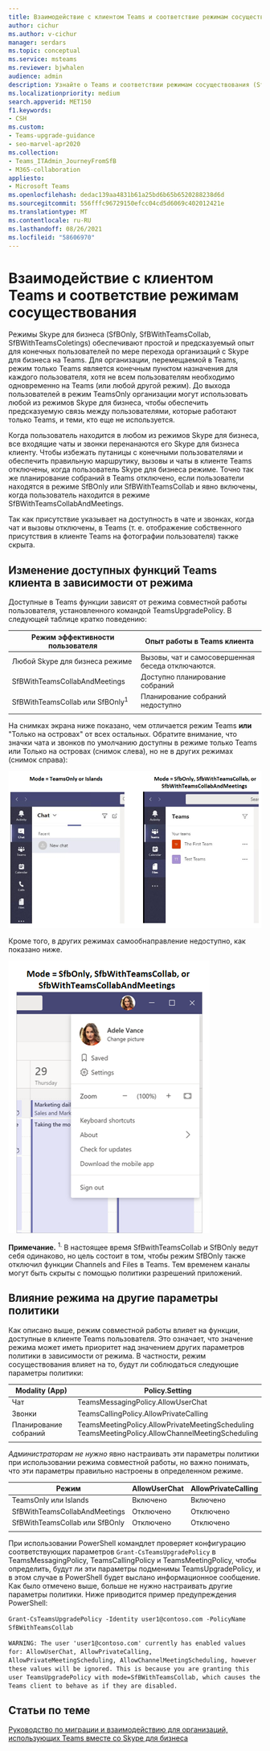 ```yaml
---
title: Взаимодействие с клиентом Teams и соответствие режимам сосуществования
author: cichur
ms.author: v-cichur
manager: serdars
ms.topic: conceptual
ms.service: msteams
ms.reviewer: bjwhalen
audience: admin
description: Узнайте о Teams и соответствии режимам сосуществования (SfBOnly, SfBWithTeamsCollab, SfBWithTeamsCollabAndMeetings).
ms.localizationpriority: medium
search.appverid: MET150
f1.keywords:
- CSH
ms.custom:
- Teams-upgrade-guidance
- seo-marvel-apr2020
ms.collection:
- Teams_ITAdmin_JourneyFromSfB
- M365-collaboration
appliesto:
- Microsoft Teams
ms.openlocfilehash: dedac139aa4831b61a25bd6b65b6520288238d6d
ms.sourcegitcommit: 556fffc96729150efcc04cd5d6069c402012421e
ms.translationtype: MT
ms.contentlocale: ru-RU
ms.lasthandoff: 08/26/2021
ms.locfileid: "58606970"
---
```

# <a name="teams-client-experience-and-conformance-to-coexistence-modes"></a>Взаимодействие с клиентом Teams и соответствие режимам сосуществования

<a name="about-upgrade-basic"></a>

Режимы Skype для бизнеса (SfBOnly, SfBWithTeamsCollab, SfBWithTeamsColetings) обеспечивают простой и предсказуемый опыт для конечных пользователей по мере перехода организаций с Skype для бизнеса на Teams.  Для организации, перемещаемой в  Teams, режим только Teams является конечным пунктом назначения для каждого  пользователя, хотя не всем пользователям необходимо одновременно на Teams (или любой другой режим).  До выхода пользователей в режим TeamsOnly организации могут использовать любой из режимов Skype для бизнеса, чтобы обеспечить предсказуемую связь между пользователями, которые работают только Teams, и теми, кто еще не используется.  

Когда пользователь находится в любом из режимов Skype для бизнеса, все входящие чаты и звонки перенанаются его Skype для бизнеса клиенту. Чтобы избежать путаницы с конечными пользователями и обеспечить правильную маршрутику, вызовы и чаты в клиенте Teams отключены, когда пользователь Skype для бизнеса режиме. Точно так же планирование собраний в Teams отключено, если пользователи находятся в режиме SfBOnly или SfBWithTeamsCollab и явно включены, когда пользователь находится в режиме SfBWithTeamsCollabAndMeetings.

Так как присутствие указывает на доступность в чате и звонках, когда чат и вызовы отключены, в Teams (т. е. отображение собственного присутствия в клиенте Teams на фотографии пользователя) также скрыта. 

## <a name="how-the-available-functionality-in-teams-client-changes-based-on-mode"></a>Изменение доступных функций Teams клиента в зависимости от режима

Доступные в Teams функции зависят от режима совместной работы пользователя, установленного командой TeamsUpgradePolicy. В следующей таблице кратко поведению:

|Режим эффективности пользователя|Опыт работы в Teams клиента|
|---|---|
|Любой Skype для бизнеса режиме|Вызовы, чат и самосовершенная беседа отключаются.|
|SfBWithTeamsCollabAndMeetings|Доступно планирование собраний|
|SfBWithTeamsCollab или SfBOnly<sup>1</sup>|Планирование собраний недоступно|
|||

На снимках экрана ниже показано, чем  отличается режим Teams **или** "Только на островах" от всех остальных. Обратите внимание, что значки чата  и звонков  по умолчанию доступны в режиме только Teams или Только на островах (снимок слева), но не в других режимах (снимок справа):

![Сравнение режимов Teams рядом](media/teams-mode-comparison.png)

Кроме того, в других режимах самообнаправление недоступно, как показано ниже.

![Снимок экрана: самосовершенная присутствие в первом собрании](media/meetings-first-no-self-presence-general.png)
 
**Примечание.** 
 <sup>1.</sup> В настоящее время SfBwithTeamsCollab и SfBOnly ведут себя одинаково, но цель состоит в том, чтобы режим SfBOnly также отключил функции Channels and Files в Teams. Тем временем каналы могут быть скрыты с помощью политики разрешений приложений.


## <a name="impact-of-mode-on-other-policy-settings"></a>Влияние режима на другие параметры политики
Как описано выше, режим совместной работы влияет на функции, доступные в клиенте Teams пользователя. Это означает, что значение режима может иметь приоритет над значением других параметров политики в зависимости от режима. В частности, режим сосуществования влияет на то, будут ли соблюдаться следующие параметры политики:

|**Modality (App)**|**Policy.Setting**|
|---|---|
|Чат|TeamsMessagingPolicy.AllowUserChat|
|Звонки|TeamsCallingPolicy.AllowPrivateCalling|
|Планирование собраний|TeamsMeetingPolicy.AllowPrivateMeetingScheduling</br>TeamsMeetingPolicy.AllowChannelMeetingScheduling|
|||

*Администраторам не нужно* явно настраивать эти параметры политики при использовании режима совместной работы, но важно понимать, что эти параметры правильно настроены в определенном режиме. 

|Режим|AllowUserChat|AllowPrivateCalling|AllowPrivateMeetingScheduling|AllowChannelMeetingScheduling|
|---|---|---|---|---|
|TeamsOnly или Islands|Включено|Включено|Включено|Включено|
|SfBWithTeamsCollabAndMeetings|Отключено|Отключено|Включено|Включено|
|SfBWithTeamsCollab или SfBOnly|Отключено|Отключено|Отключено|Отключено|
||||||

При использовании PowerShell командлет проверяет конфигурацию соответствующих параметров `Grant-CsTeamsUpgradePolicy` в TeamsMessagingPolicy, TeamsCallingPolicy и TeamsMeetingPolicy, чтобы определить, будут ли эти параметры подменимы TeamsUpgradePolicy, и в этом случае в PowerShell будет выслано информационное сообщение.  Как было отмечено выше, больше не нужно настраивать другие параметры политики. Ниже приводится пример предупреждения PowerShell:

`Grant-CsTeamsUpgradePolicy -Identity user1@contoso.com -PolicyName SfBWithTeamsCollab`

`WARNING: The user 'user1@contoso.com' currently has enabled values for: AllowUserChat, AllowPrivateCalling, AllowPrivateMeetingScheduling, AllowChannelMeetingScheduling, however these values will be ignored. This is because you are granting this user TeamsUpgradePolicy with mode=SfBWithTeamsCollab, which causes the Teams client to behave as if they are disabled.`



## <a name="related-topics"></a>Статьи по теме

[Руководство по миграции и взаимодействию для организаций, использующих Teams вместе со Skype для бизнеса](./migration-interop-guidance-for-teams-with-skype.md)